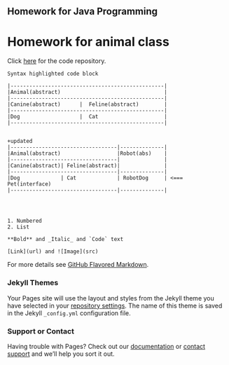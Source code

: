 ## Homework for Java Programming

# Homework for animal class 

Click [here](https://github.com/minwoo19930301/Homework/tree/master/animal) for the code repository.

```Animal class tree
Syntax highlighted code block

|-------------------------------------------------|
|Animal(abstract)                                 |                                     
|-------------------------------------------------|
|Canine(abstract)      |  Feline(abstract)        |
|-------------------------------------------------|
|Dog                   |  Cat                     |
|-------------------------------------------------|


+updated
|----------------------------------|--------------|
|Animal(abstract)                  |Robot(abs)    |                       
|----------------------------------|              |
|Canine(abstract)| Feline(abstract)|              |
|----------------------------------|--------------|
|Dog             | Cat             | RobotDog     | <=== Pet(interface)
|----------------------------------|--------------|




1. Numbered
2. List

**Bold** and _Italic_ and `Code` text

[Link](url) and ![Image](src)
```

For more details see [GitHub Flavored Markdown](https://guides.github.com/features/mastering-markdown/).

### Jekyll Themes

Your Pages site will use the layout and styles from the Jekyll theme you have selected in your [repository settings](https://github.com/minwoo19930301/Homework/settings). The name of this theme is saved in the Jekyll `_config.yml` configuration file.

### Support or Contact

Having trouble with Pages? Check out our [documentation](https://help.github.com/categories/github-pages-basics/) or [contact support](https://github.com/contact) and we’ll help you sort it out.
